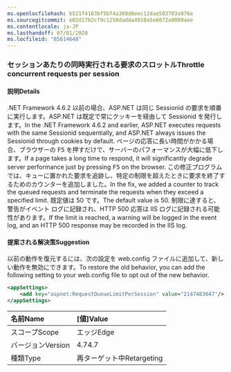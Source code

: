 ```yaml
---
ms.openlocfilehash: b521f4163bf5bf4a369d0eec12dae503703a976e
ms.sourcegitcommit: e02d17b2cf9c1258dadda4810a5e6072a0089aee
ms.contentlocale: ja-JP
ms.lasthandoff: 07/01/2020
ms.locfileid: "85614648"
---
```

### <a name="throttle-concurrent-requests-per-session"></a><span data-ttu-id="3bf97-101">セッションあたりの同時実行される要求のスロットル</span><span class="sxs-lookup"><span data-stu-id="3bf97-101">Throttle concurrent requests per session</span></span>

#### <a name="details"></a><span data-ttu-id="3bf97-102">説明</span><span class="sxs-lookup"><span data-stu-id="3bf97-102">Details</span></span>

<span data-ttu-id="3bf97-103">.NET Framework 4.6.2 以前の場合、ASP.NET は同じ Sessionid の要求を順番に実行します。ASP.NET は既定で常にクッキーを経由して Sessionid を発行します。</span><span class="sxs-lookup"><span data-stu-id="3bf97-103">In the .NET Framework 4.6.2 and earlier, ASP.NET executes requests with the same Sessionid sequentially, and ASP.NET always issues the Sessionid through cookies by default.</span></span> <span data-ttu-id="3bf97-104">ページの応答に長い時間がかかる場合、ブラウザーの <kbd>F5</kbd> を押すだけで、サーバーのパフォーマンスが大幅に低下します。</span><span class="sxs-lookup"><span data-stu-id="3bf97-104">If a page takes a long time to respond, it will significantly degrade server performance just by pressing <kbd>F5</kbd> on the browser.</span></span> <span data-ttu-id="3bf97-105">この修正プログラムでは、キューに置かれた要求を追跡し、特定の制限を超えたときに要求を終了するためのカウンターを追加しました。</span><span class="sxs-lookup"><span data-stu-id="3bf97-105">In the fix, we added a counter to track the queued requests and terminate the requests when they exceed a specified limit.</span></span> <span data-ttu-id="3bf97-106">既定値は 50 です。</span><span class="sxs-lookup"><span data-stu-id="3bf97-106">The default value is 50.</span></span> <span data-ttu-id="3bf97-107">制限に達すると、警告がイベント ログに記録され、HTTP 500 応答は IIS ログに記録される可能性があります。</span><span class="sxs-lookup"><span data-stu-id="3bf97-107">If the limit is reached, a warning will be logged in the event log, and an HTTP 500 response may be recorded in the IIS log.</span></span>

#### <a name="suggestion"></a><span data-ttu-id="3bf97-108">提案される解決策</span><span class="sxs-lookup"><span data-stu-id="3bf97-108">Suggestion</span></span>

<span data-ttu-id="3bf97-109">以前の動作を復元するには、次の設定を web.config ファイルに追加して、新しい動作を無効にできます。</span><span class="sxs-lookup"><span data-stu-id="3bf97-109">To restore the old behavior, you can add the following setting to your web.config file to opt out of the new behavior.</span></span>

```xml
<appSettings>
    <add key="aspnet:RequestQueueLimitPerSession" value="2147483647"/>
</appSettings>
```

| <span data-ttu-id="3bf97-110">名前</span><span class="sxs-lookup"><span data-stu-id="3bf97-110">Name</span></span>    | <span data-ttu-id="3bf97-111">[値]</span><span class="sxs-lookup"><span data-stu-id="3bf97-111">Value</span></span>       |
|:--------|:------------|
| <span data-ttu-id="3bf97-112">スコープ</span><span class="sxs-lookup"><span data-stu-id="3bf97-112">Scope</span></span>   | <span data-ttu-id="3bf97-113">エッジ</span><span class="sxs-lookup"><span data-stu-id="3bf97-113">Edge</span></span>        |
| <span data-ttu-id="3bf97-114">バージョン</span><span class="sxs-lookup"><span data-stu-id="3bf97-114">Version</span></span> | <span data-ttu-id="3bf97-115">4.7</span><span class="sxs-lookup"><span data-stu-id="3bf97-115">4.7</span></span>         |
| <span data-ttu-id="3bf97-116">種類</span><span class="sxs-lookup"><span data-stu-id="3bf97-116">Type</span></span>    | <span data-ttu-id="3bf97-117">再ターゲット中</span><span class="sxs-lookup"><span data-stu-id="3bf97-117">Retargeting</span></span> |

